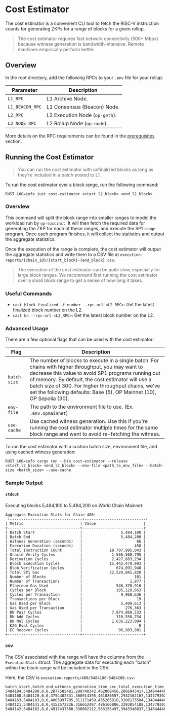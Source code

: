 # Cost Estimator

The cost estimator is a convenient CLI tool to fetch the RISC-V instruction counts for generating ZKPs for a range of blocks for a given rollup. 

> The cost estimator requires fast network connectivity (500+ Mbps) because witness generation is bandwidth-intensive. Remote machines empirically perform better.

## Overview

In the root directory, add the following RPCs to your `.env` file for your rollup:

| Parameter | Description |
|-----------|-------------|
| `L1_RPC` | L1 Archive Node. |
| `L1_BEACON_RPC` | L1 Consensus (Beacon) Node. |
| `L2_RPC` | L2 Execution Node (`op-geth`). |
| `L2_NODE_RPC` | L2 Rollup Node (`op-node`). |

More details on the RPC requirements can be found in the [prerequisites](../getting-started/prerequisites.md) section.

## Running the Cost Estimator

> You can run the cost estimator with unfinalized blocks as long as they're included in a batch posted to L1.

To run the cost estimator over a block range, run the following command:

```shell
RUST_LOG=info just cost-estimator <start_l2_block> <end_l2_block>
```

### Overview

This command will split the block range into smaller ranges to model the workload run by `op-succinct`. It will then fetch the required data for generating the ZKP for each of these ranges, and execute the SP1 `range` program. Once each program finishes, it will collect the statistics and output the aggregate statistics.

Once the execution of the range is complete, the cost estimator will output the aggregate statistics and write them to a CSV file at `execution-reports/{chain_id}/{start_block}-{end_block}.csv`.

> The execution of the cost estimator can be quite slow, especially for large block ranges. We recommend first running the cost estimator over a small block range to get a sense of how long it takes.

### Useful Commands

- `cast block finalized -f number --rpc-url <L2_RPC>`: Get the latest finalized block number on the L2.
- `cast bn --rpc-url <L2_RPC>`: Get the latest block number on the L2.

### Advanced Usage

There are a few optional flags that can be used with the cost estimator:

| Flag | Description |
|-----------|-------------|
| `batch-size` | The number of blocks to execute in a single batch. For chains with higher throughput, you may want to decrease this value to avoid SP1 programs running out of memory. By default, the cost estimator will use a batch size of 300. For higher throughput chains, we've set the following defaults: Base (5), OP Mainnet (10), OP Sepolia (30). |
| `env-file` | The path to the environment file to use. (Ex. `.env.opmainnet`) |
| `use-cache` | Use cached witness generation. Use this if you're running the cost estimator multiple times for the same block range and want to avoid re-fetching the witness. |

To run the cost estimator with a custom batch size, environment file, and using cached witness generation:

```shell
RUST_LOG=info cargo run --bin cost-estimator --release <start_l2_block> <end_l2_block> --env-file <path_to_env_file> --batch-size <batch_size> --use-cache
```

### Sample Output

#### `stdout`

Executing blocks 5,484,100 to 5,484,200 on World Chain Mainnet:

```shell
Aggregate Execution Stats for Chain 480: 
 +--------------------------------+---------------------------+
| Metric                         | Value                     |
+--------------------------------+---------------------------+
| Batch Start                    |                 5,484,100 |
| Batch End                      |                 5,484,200 |
| Witness Generation (seconds)   |                        66 |
| Execution Duration (seconds)   |                       458 |
| Total Instruction Count        |            19,707,995,043 |
| Oracle Verify Cycles           |             1,566,560,795 |
| Derivation Cycles              |             2,427,683,234 |
| Block Execution Cycles         |            15,442,479,993 |
| Blob Verification Cycles       |               674,091,948 |
| Total SP1 Gas                  |            22,520,841,820 |
| Number of Blocks               |                       101 |
| Number of Transactions         |                     1,977 |
| Ethereum Gas Used              |               546,370,916 |
| Cycles per Block               |               195,128,663 |
| Cycles per Transaction         |                 9,968,636 |
| Transactions per Block         |                        19 |
| Gas Used per Block             |                 5,409,613 |
| Gas Used per Transaction       |                   276,363 |
| BN Pair Cycles                 |             7,874,860,533 |
| BN Add Cycles                  |               310,550,754 |
| BN Mul Cycles                  |             1,636,223,094 |
| KZG Eval Cycles                |                         0 |
| EC Recover Cycles              |                96,983,901 |
+--------------------------------+---------------------------+
```

#### csv

The CSV associated with the range will have the columns from the `ExecutionStats` struct. The aggregate data for executing each "batch" within the block range will be included in the CSV.

Here, the CSV is `execution-reports/480/5484100-5484200.csv`:

```csv
batch_start,batch_end,witness_generation_time_sec,total_execution_time_sec,total_instruction_count,oracle_verify_instruction_count,derivation_instruction_count,block_execution_instruction_count,blob_verification_instruction_count,total_sp1_gas,nb_blocks,nb_transactions,eth_gas_used,l1_fees,total_tx_fees,cycles_per_block,cycles_per_transaction,transactions_per_block,gas_used_per_block,gas_used_per_transaction,bn_pair_cycles,bn_add_cycles,bn_mul_cycles,kzg_eval_cycles,ec_recover_cycles
5484184,5484200,0,0,2877585481,299740342,462008456,2066943417,134844448,3304337522,17,316,81926057,540908658541982,596950839845253,169269734,9106283,18,4819179,259259,1017572318,40106182,211873811,0,11948870
5484100,5484120,0,0,3754402331,308914395,461086557,2932162167,134779302,4287957207,21,350,106933244,710095197624994,783053876268826,178781063,10726863,16,5092059,305523,1561122615,61455811,324588766,0,14705709
5484163,5484183,0,0,4005997705,311171459,435265918,3206173584,134844448,4570091686,21,365,110883055,690170871678571,779801718014140,190761795,10975336,17,5280145,303789,1676711949,66155955,346844998,0,17337504
5484121,5484141,0,0,4152572226,316652487,486166806,3293854188,134779302,4746305028,21,440,117222955,767310117504021,846733606470274,197741534,9437664,20,5582045,266415,1584230563,62520537,329178548,0,25124445
5484142,5484162,0,0,4917437300,330082112,583155497,3943346637,134844448,5612150377,21,506,129405605,935016666707488,1031433531465147,234163680,9718255,24,6162171,255742,2035223088,80312269,423736971,0,27867373
```
